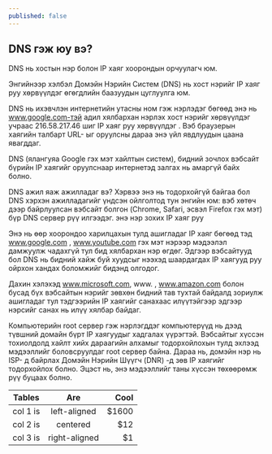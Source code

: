 ```yaml
---
published: false
---
```

## DNS гэж юу вэ?

DNS нь хостын нэр болон IP хаяг хоорондын орчуулагч юм.

Энгийнээр хэлбэл Домэйн Нэрийн Систем (DNS) нь хост нэрийг IP хаяг руу хөрвүүлдэг өгөгдлийн баазуудын цуглуулга юм.

DNS нь ихэвчлэн интернетийн утасны ном гэж нэрлэдэг бөгөөд энэ нь www.google.com-тэй адил хялбархан нэрлэх хост нэрийг хөрвүүлдэг учраас 216.58.217.46 шиг IP хаяг руу хөрвүүлдэг . Вэб браузерын хаягийн талбарт URL- ыг оруулсны дараа энэ үйл явдлуудын цаана явагддаг.

DNS (ялангуяа Google гэх мэт хайлтын систем), бидний зочлох вэбсайт бүрийн IP хаягийг оруулснаар интернетэд залгах нь амаргүй байх болно.

DNS ажил яаж ажилладаг вэ?
Хэрвээ энэ нь тодорхойгүй байгаа бол DNS хэрхэн ажилладагийг үндсэн ойлголтод тун энгийн юм: вэб хөтөч дээр байрлуулсан вэбсайт болгон (Chrome, Safari, эсвэл Firefox гэх мэт) бүр DNS сервер рүү илгээдэг. энэ нэр зохих IP хаяг руу

Энэ нь өөр хоорондоо харилцахын тулд ашигладаг IP хаяг бөгөөд тэд www.google.com , www.youtube.com гэх мэт нэрээр мэдээлэл дамжуулж чадахгүй тул бид хялбархан нэр өгдөг. Эдгээр вэбсайтууд бол DNS нь бидний хайж буй хуудсыг нээхэд шаардагдах IP хаягууд руу ойрхон хандах боломжийг бидэнд олгодог.

Дахин хэлэхэд www.microsoft.com, www. , www.amazon.com болон бусад бүх вэбсайтын нэрийг зөвхөн бидний тав тухтай байдалд зориулж ашигладаг тул тэдгээрийн IP хаягийг санахаас илүүтэйгээр эдгээр нэрсийг санах нь илүү хялбар байдаг.

Компьютерийн root сервер гэж нэрлэгддэг компьютерүүд нь дээд түвшний домайн бүрт IP хаягуудыг хадгалах үүрэгтэй. Вэбсайтыг хүссэн тохиолдолд хайлт хийх дараагийн алхамыг тодорхойлохын тулд эхлээд мэдээллийг боловсруулдаг root сервер байна. Дараа нь, домэйн нэр нь ISP- д байрлах Домэйн Нэрийн Шүүгч (DNR) -д зөв IP хаягийг тодорхойлох болно. Эцэст нь, энэ мэдээллийг таны хүссэн төхөөрөмж рүү буцаах болно.

| Tables   |      Are      |  Cool |
|----------|:-------------:|------:|
| col 1 is |  left-aligned | $1600 |
| col 2 is |    centered   |   $12 |
| col 3 is | right-aligned |    $1 |